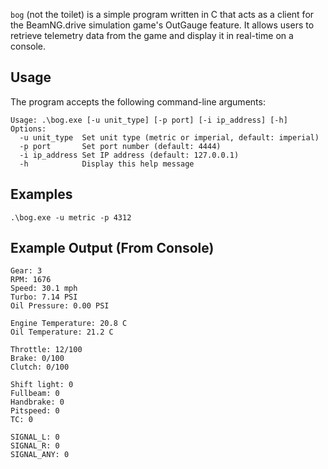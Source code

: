 `bog` (not the toilet) is a simple program written in C that acts as a client for the BeamNG.drive simulation game's OutGauge feature. It allows users to retrieve telemetry data from the game and display it in real-time on a console.

## Usage
The program accepts the following command-line arguments:
```
Usage: .\bog.exe [-u unit_type] [-p port] [-i ip_address] [-h]
Options:
  -u unit_type  Set unit type (metric or imperial, default: imperial)
  -p port       Set port number (default: 4444)
  -i ip_address Set IP address (default: 127.0.0.1)
  -h            Display this help message
```

## Examples
`.\bog.exe -u metric -p 4312`

## Example Output (From Console)
`Gear: 3`  
`RPM: 1676`  
`Speed: 30.1 mph`  
`Turbo: 7.14 PSI`  
`Oil Pressure: 0.00 PSI`  

`Engine Temperature: 20.8 C`  
`Oil Temperature: 21.2 C`  

`Throttle: 12/100`  
`Brake: 0/100`  
`Clutch: 0/100`  

`Shift light: 0`  
`Fullbeam: 0`  
`Handbrake: 0`  
`Pitspeed: 0`  
`TC: 0`  

`SIGNAL_L: 0`  
`SIGNAL_R: 0`  
`SIGNAL_ANY: 0`  